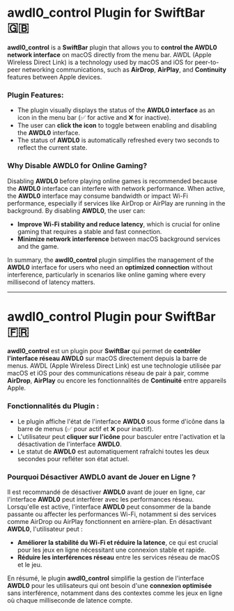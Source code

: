 # awdl0_control Plugin for SwiftBar 🇬🇧

**awdl0_control** is a **SwiftBar** plugin that allows you to **control the AWDL0 network interface** on macOS directly from the menu bar. AWDL (Apple Wireless Direct Link) is a technology used by macOS and iOS for peer-to-peer networking communications, such as **AirDrop**, **AirPlay**, and **Continuity** features between Apple devices.

### Plugin Features:
- The plugin visually displays the status of the **AWDL0 interface** as an icon in the menu bar (✅ for active and ❌ for inactive).
- The user can **click the icon** to toggle between enabling and disabling the **AWDL0** interface.
- The status of **AWDL0** is automatically refreshed every two seconds to reflect the current state.

### Why Disable AWDL0 for Online Gaming?
Disabling **AWDL0** before playing online games is recommended because the **AWDL0** interface can interfere with network performance. When active, the **AWDL0** interface may consume bandwidth or impact Wi-Fi performance, especially if services like AirDrop or AirPlay are running in the background. By disabling **AWDL0**, the user can:
- **Improve Wi-Fi stability and reduce latency**, which is crucial for online gaming that requires a stable and fast connection.
- **Minimize network interference** between macOS background services and the game.

In summary, the **awdl0_control** plugin simplifies the management of the **AWDL0** interface for users who need an **optimized connection** without interference, particularly in scenarios like online gaming where every millisecond of latency matters.

---

# awdl0_control Plugin pour SwiftBar 🇫🇷

**awdl0_control** est un plugin pour **SwiftBar** qui permet de **contrôler l'interface réseau AWDL0** sur macOS directement depuis la barre de menus. AWDL (Apple Wireless Direct Link) est une technologie utilisée par macOS et iOS pour des communications réseau de pair à pair, comme **AirDrop**, **AirPlay** ou encore les fonctionnalités de **Continuité** entre appareils Apple.

### Fonctionnalités du Plugin :
- Le plugin affiche l'état de l'interface **AWDL0** sous forme d'icône dans la barre de menus (✅ pour actif et ❌ pour inactif).
- L'utilisateur peut **cliquer sur l'icône** pour basculer entre l'activation et la désactivation de l'interface **AWDL0**.
- Le statut de **AWDL0** est automatiquement rafraîchi toutes les deux secondes pour refléter son état actuel.

### Pourquoi Désactiver AWDL0 avant de Jouer en Ligne ?
Il est recommandé de désactiver **AWDL0** avant de jouer en ligne, car l'interface **AWDL0** peut interférer avec les performances réseau. Lorsqu'elle est active, l'interface **AWDL0** peut consommer de la bande passante ou affecter les performances Wi-Fi, notamment si des services comme AirDrop ou AirPlay fonctionnent en arrière-plan. En désactivant **AWDL0**, l'utilisateur peut :
- **Améliorer la stabilité du Wi-Fi et réduire la latence**, ce qui est crucial pour les jeux en ligne nécessitant une connexion stable et rapide.
- **Réduire les interférences réseau** entre les services réseau de macOS et le jeu.

En résumé, le plugin **awdl0_control** simplifie la gestion de l'interface **AWDL0** pour les utilisateurs qui ont besoin d'une **connexion optimisée** sans interférence, notamment dans des contextes comme les jeux en ligne où chaque milliseconde de latence compte.
